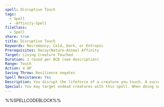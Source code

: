 ```yaml
---
spell: Disruptive Touch
tags:
  - Spell
  - -Affinity-Spell
fileClass:
  - Spell
share: true
title: Disruptive Touch
Keywords: Necromancy; Cold, Dark, or Entropic
Prerequisites: Decay(Nature-Anima) Affinity
Target: Living Creature Touched
Duration: 1 round per BCB (see description)
Range: Touch
Action: 4 AP
Saving Throw: Resilience negates
Spell Resistance: Yes
Description: You disrupt the lifeforce of a creature you touch. A successful save attack causes the creature to become fatigued for the duration of the spell; if you succeed by 2 degrees or more the target is instead exhausted. You may spend one spell point to increase the duration of the spell to 1 minute per BCB.
Special: You may target undead creatures with this spell. When doing so you may spend a spell point to restore 1d4 + CAM + BCB hit points to a single creature touched. At 2nd BCB and every BCB thereafter this spell restores an additional 1d4 hit points. At 10th BCB, you add an additional 1 point of healing to your cures per BCB you possess.
---
```

%%SPELLCODEBLOCK%%